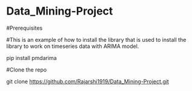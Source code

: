 # Data_Mining-Project

#Prerequisites

#This is an example of how to install the library that is used to install the library to work on timeseries data with ARIMA model.

pip install pmdarima

#Clone the repo

git clone https://github.com/Rajarshi1919/Data_Mining-Project.git




